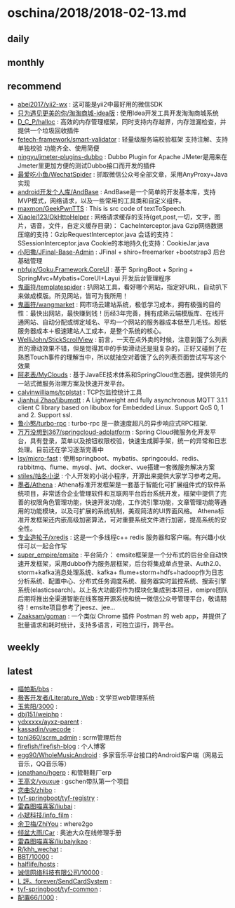 # oschina/2018/2018-02-13.md



## daily



## monthly



## recommend

- [abei2017/yii2-wx](http://git.oschina.net/abei2017/yii2-wx) : 这可能是yii2中最好用的微信SDK
- [只为遇见更美的你/淘淘商城-idea版](http://git.oschina.net/chenyp/TaoTaoShangCheng-idea) : 使用Idea开发工具开发淘淘商城系统
- [D_C_P/halloc](http://git.oschina.net/dcp_483/halloc) : 高效的内存管理框架，同时支持内存越界，内存泄漏检查，并提供一个垃圾回收插件
- [fetech-framework/smart-validator](http://git.oschina.net/fetech-framework/smart-validator) : 轻量级服务端校验框架 支持注解、支持单独校验 功能齐全、使用简便
- [ningyu/jmeter-plugins-dubbo](http://git.oschina.net/ningyu/jmeter-plugins-dubbo) : Dubbo Plugin for Apache JMeter是用来在Jmeter里更加方便的测试Dubbo接口而开发的插件
- [最爱吃小鱼/WechatSpider](http://git.oschina.net/poet/WechatSpider) : 抓取微信公众号全部文章，采用AnyProxy+Java实现
- [android开发个人库/AndBase](http://git.oschina.net/cocolove2liu/andbase) : AndBase是一个简单的开发基本库，支持MVP模式，网络请求，以及一些常用的工具类和自定义组件。
- [maxmon/GeekPwnTTS](http://git.oschina.net/ko-orz/GeekPwnTTS) : This is src code of textToSpeech.
- [Xiaolei123/OkHttpHelper](http://git.oschina.net/xcode_xiao/OkHttpHelper) : 网络请求缓存的支持(get,post,一切，文字，图片，语音，文件，自定义缓存目录)： CacheInterceptor.java Gzip网络数据压缩的支持：GzipRequestInterceptor.java 会话的支持：SSessionInterceptor.java Cookie的本地持久化支持：CookieJar.java
- [小阳撒/JFinal-Base-Admin](http://git.oschina.net/wz2520020/JFinal-Base-Admin) : JFinal + shiro+freemarker +bootstrap3 后台基础管理
- [nbfujx/Goku.Framework.CoreUI](http://git.oschina.net/nbfujx/Goku.Framework.CoreUI) : 基于 SpringBoot + Spring + SpringMvc+Mybatis+CoreUI+Layui 开发后台管理程序
- [鬼画符/templatespider](http://git.oschina.net/mail_osc/templatespider) : 扒网站工具，看好哪个网站，指定好URL，自动扒下来做成模版。所见网站，皆可为我所用！
- [鬼画符/wangmarket](http://git.oschina.net/mail_osc/wangmarket) : 网市场云建站系统，极低学习成本，拥有极强的目的性：最快出网站，最快赚到钱！历经3年完善，拥有成熟云端模版库、在线开通网站、自动分配或绑定域名、平均一个网站的服务器成本低至几毛钱。超低服务器成本＋极速建站人工成本，是整个系统的核心。
- [WelliJohn/StickScrollView](http://git.oschina.net/WelliJohn/StickScrollView) : 前言，一天在点外卖的时候，注意到饿了么列表页的滑动效果不错，但是觉得其中的手势滑动还是挺复杂的，正好又碰到了在熟悉Touch事件的理解当中，所以就抽空对着饿了么的列表页面尝试写写这个效果
- [阿老表/MyClouds](http://git.oschina.net/osworks/MyClouds) : 基于JavaEE技术体系和SpringCloud生态圈，提供领先的一站式微服务治理方案及快速开发平台。
- [calvinwilliams/tcplstat](http://git.oschina.net/calvinwilliams/tcplstat) : TCP包监控统计工具
- [Jianhui Zhao/libumqtt](http://git.oschina.net/zhaojh329/libumqtt) : A Lightweight and fully asynchronous MQTT 3.1.1 client C library based on libubox for Embedded Linux. Support QoS 0, 1 and 2. Support ssl.
- [鲁小憨/turbo-rpc](http://git.oschina.net/hank-whu/turbo-rpc) : turbo-rpc 是一款速度超凡的异步响应式RPC框架.
- [万万没想到367/springcloud-adplatform](http://git.oschina.net/lwydyby/springcloud-adplatform) : Spring Cloud微服务化开发平台，具有登录，菜单以及按钮权限校验，快速生成脚手架，统一的异常和日志处理。目前还在学习逐渐完善中
- [lsy/micro-fast](http://git.oschina.net/kklt1996/micro-fast) : 使用springboot、mybatis、springcould、redis、rabbitmq、flume、mysql、jwt、docker、vue搭建一套微服务解决方案
- [stiles/咕冬小说](http://git.oschina.net/soft-stiles/GuDongXiaoShuo) : 个人开发的小说小程序，开源出来提供大家学习参考之用。
- [墨者/Athena](http://git.oschina.net/SMatrixMohist/Athena) : Athena标准开发框架是一套基于智能化可扩展组件式的软件系统项目，非常适合企业管理软件和互联网平台后台系统开发，框架中提供了完善的权限角色管理功能，快速开发功能，工作流引擎功能，文章管理功能等通用的功能模块，以及可扩展的系统机制，美观简洁的UI界面风格。 Athena标准开发框架还内嵌高级加密算法，可对重要系统文件进行加密，提高系统的安全性。
- [专业造轮子/xredis](http://git.oschina.net/zgzhanghao/xredis) : 这是一个多线程c++ redis 服务器和客户端。有兴趣小伙伴可以一起合作写
- [super_empire/emsite](http://git.oschina.net/hackempire/emsite-parent) : 平台简介： emsite框架是一个分布式的后台全自动快速开发框架，采用dubbo作为服务层框架，后台将集成单点登录、Auth2.0、storm+kafka消息处理系统、kafka+ flume+storm+hdfs+hadoop作为日志分析系统、配置中心、分布式任务调度系统、服务器实时监控系统、搜索引擎系统(elasticsearch)。以上各大功能将作为模块化集成到本项目，emipre团队后期将推出全渠道智能在线客服开源系统和统一微信公众号管理平台，敬请期待！emsite项目参考了jeesz、jee...
- [Zaaksam/goman](http://git.oschina.net/zaaksam/goman) : 一个类似 Chrome 插件 Postman 的 web app，并提供了批量请求和耗时统计，支持多语言，可独立运行，跨平台。


## weekly



## latest

- [喵帕斯/bbs](http://git.oschina.net/TYbolg/bbs) : 
- [极客开发者/Literature_Web](http://git.oschina.net/jkdev_cn/Literature_Web) : 文学豆web管理系统
- [玉紫阳/3000](http://git.oschina.net/gxak4712/3000) : 
- [dbj151/weiphp](http://git.oschina.net/dbj151/weiphp) : 
- [ydxxxxx/ayxz-parent](http://git.oschina.net/ydxxx/ayxz-springboot) : 
- [kassadin/vuecode](http://git.oschina.net/kassadin/vuecode) : 
- [toni360/scrm_admin](http://git.oschina.net/rich5252/scrm_admin) : scrm管理后台
- [firefish/firefish-blog](http://git.oschina.net/firefish_yy/firefish-blog) : 个人博客
- [egg90/WholeMusicAndroid](http://git.oschina.net/egg90/WholeMusicAndroid) : 多家音乐平台接口的Android客户端（网易云音乐，QQ音乐等）
- [jonathano/hgerp](http://git.oschina.net/2011over/hgerp) : 和管鞋鞋厂erp
- [王高文/youxue](http://git.oschina.net/wanggaowen/youxue) : gschen带队第一个项目
- [恋曲S/zhibo](http://git.oschina.net/lianqu/zhibo) : 
- [tyf-springboot/tyf-registry](http://git.oschina.net/tyf-springboot/tyf-registry) : 
- [雷森图喵喜客/liubai](http://git.oschina.net/antcheng/liubai) : 
- [小斌科技/info_film](http://git.oschina.net/XiaoBinKeJi/info_film) : 
- [余卫梅/ZhiYou](http://git.oschina.net/yuweimei/ZhiYou) : where2go
- [倾盆大雨/Car](http://git.oschina.net/loveyourself/Car) : 奥迪大众在线修理手册
- [雷森图喵喜客/liubaiyikao](http://git.oschina.net/antcheng/liubaiyikao) : 
- [R/khh_wechat](http://git.oschina.net/ES94/khh_wechat) : 
- [BBT/10000](http://git.oschina.net/bbtwd/10000) : 
- [halflife/hosts](http://git.oschina.net/halflife/hosts) : 
- [诚信网络科技有限公司/10000](http://git.oschina.net/ChengXinWangLuoKeJiYouXianGongSi/10000) : 
- [L 評。forever/SendCardSystem](http://git.oschina.net/beginend/SendCardSystem) : 
- [tyf-springboot/tyf-common](http://git.oschina.net/tyf-springboot/tyf-common) : 
- [配置66/1000](http://git.oschina.net/PeiZhi66/1000) : 